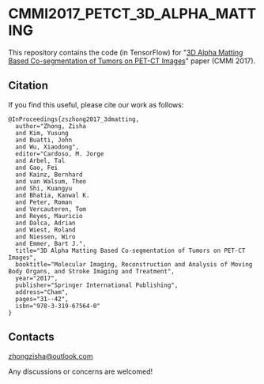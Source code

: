 # CMMI2017_PETCT_3D_ALPHA_MATTING

This repository contains the code (in TensorFlow) for "[3D Alpha Matting Based Co-segmentation of Tumors on PET-CT Images](https://link.springer.com/chapter/10.1007/978-3-319-67564-0_4)" paper (CMMI 2017). 

## Citation

If you find this useful, please cite our work as follows:

```
@InProceedings{zszhong2017_3dmatting,
  author="Zhong, Zisha
  and Kim, Yusung
  and Buatti, John
  and Wu, Xiaodong",
  editor="Cardoso, M. Jorge
  and Arbel, Tal
  and Gao, Fei
  and Kainz, Bernhard
  and van Walsum, Theo
  and Shi, Kuangyu
  and Bhatia, Kanwal K.
  and Peter, Roman
  and Vercauteren, Tom
  and Reyes, Mauricio
  and Dalca, Adrian
  and Wiest, Roland
  and Niessen, Wiro
  and Emmer, Bart J.",
  title="3D Alpha Matting Based Co-segmentation of Tumors on PET-CT Images",
  booktitle="Molecular Imaging, Reconstruction and Analysis of Moving Body Organs, and Stroke Imaging and Treatment",
  year="2017",
  publisher="Springer International Publishing",
  address="Cham",
  pages="31--42",
  isbn="978-3-319-67564-0"
}
```

## Contacts
zhongzisha@outlook.com

Any discussions or concerns are welcomed!
